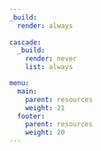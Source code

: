 ```yaml
---
_build:
  render: always
  
cascade:
  _build:
    render: never
    list: always

menu:
  main:
    parent: resources
    weight: 21
  footer:
    parent: resources
    weight: 20
---
```

